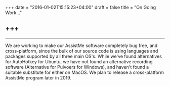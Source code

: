 +++
date = "2016-01-02T15:15:23+04:00"
draft = false
title = "On Going Work..."

+++
---
---
We are working to make our AssistMe software completely bug free, and
cross-platform, since the bulk of our source code is using languages and
packages supported by all three main OS's. While we've found alternatives for
AutoHotkey for Ubuntu, we have not found an alternative recording software
(Alternative for Pulvoers for Windows), and haven't found a suitable substitute
for either on MacOS. We plan to release a cross-platform AssistMe program later
in 2019.    
